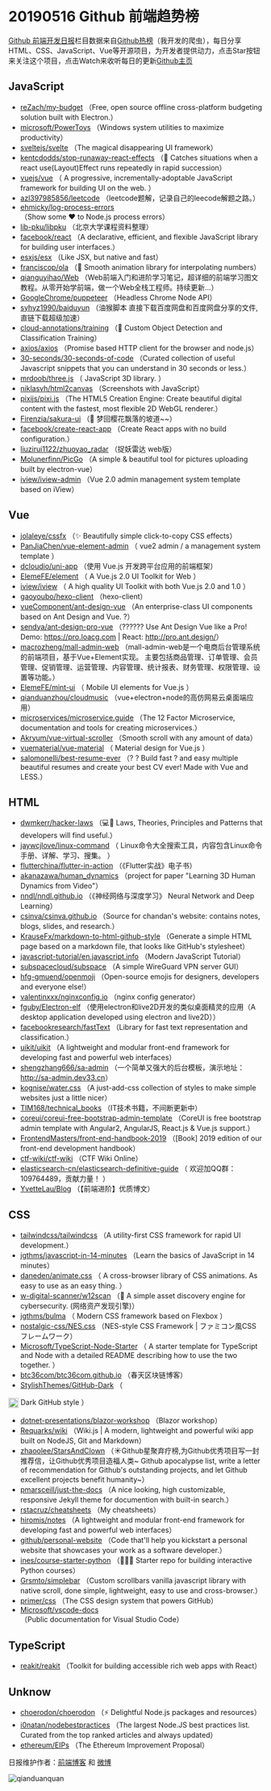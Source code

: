 # 20190516 Github 前端趋势榜

[Github 前端开发日报](https://qdkfweb.cn/c/news)栏目数据来自[Github热榜](https://github.qdkfweb.cn/)（我开发的爬虫），每日分享HTML、CSS、JavaScript、Vue等开源项目，为开发者提供动力，点击Star按钮来关注这个项目，点击Watch来收听每日的更新[Github主页](https://github.com/kujian/githubTrending)
## JavaScript

* [reZach/my-budget](https://github.com/reZach/my-budget) （Free, open source offline cross-platform budgeting solution built with Electron.）
* [microsoft/PowerToys](https://github.com/microsoft/PowerToys) （Windows system utilities to maximize productivity）
* [sveltejs/svelte](https://github.com/sveltejs/svelte) （The magical disappearing UI framework）
* [kentcdodds/stop-runaway-react-effects](https://github.com/kentcdodds/stop-runaway-react-effects) （&#x1f3c3; Catches situations when a react use(Layout)Effect runs repeatedly in rapid succession）
* [vuejs/vue](https://github.com/vuejs/vue) （
        A progressive, incrementally-adoptable JavaScript framework for building UI on the web.
      ）
* [azl397985856/leetcode](https://github.com/azl397985856/leetcode) （leetcode题解，记录自己的leecode解题之路。）
* [ehmicky/log-process-errors](https://github.com/ehmicky/log-process-errors) （Show some ❤️ to Node.js process errors）
* [lib-pku/libpku](https://github.com/lib-pku/libpku) （北京大学课程资料整理）
* [facebook/react](https://github.com/facebook/react) （A declarative, efficient, and flexible JavaScript library for building user interfaces.）
* [esxjs/esx](https://github.com/esxjs/esx) （Like JSX, but native and fast）
* [franciscop/ola](https://github.com/franciscop/ola) （&#x1f30a; Smooth animation library for interpolating numbers）
* [qianguyihao/Web](https://github.com/qianguyihao/Web) （Web前端入门和进阶学习笔记，超详细的前端学习图文教程。从零开始学前端，做一个Web全栈工程师。持续更新...）
* [GoogleChrome/puppeteer](https://github.com/GoogleChrome/puppeteer) （Headless Chrome Node API）
* [syhyz1990/baiduyun](https://github.com/syhyz1990/baiduyun) （油猴脚本 直接下载百度网盘和百度网盘分享的文件,直链下载超级加速）
* [cloud-annotations/training](https://github.com/cloud-annotations/training) （&#x1f41d; Custom Object Detection and Classification Training）
* [axios/axios](https://github.com/axios/axios) （Promise based HTTP client for the browser and node.js）
* [30-seconds/30-seconds-of-code](https://github.com/30-seconds/30-seconds-of-code) （Curated collection of useful Javascript snippets that you can understand in 30 seconds or less.）
* [mrdoob/three.js](https://github.com/mrdoob/three.js) （
        JavaScript 3D library.
      ）
* [niklasvh/html2canvas](https://github.com/niklasvh/html2canvas) （Screenshots with JavaScript）
* [pixijs/pixi.js](https://github.com/pixijs/pixi.js) （The HTML5 Creation Engine: Create beautiful digital content with the fastest, most flexible 2D WebGL renderer.）
* [Firenzia/sakura-ui](https://github.com/Firenzia/sakura-ui) （&#x1f338; 梦回樱花飘落的坡道~~）
* [facebook/create-react-app](https://github.com/facebook/create-react-app) （Create React apps with no build configuration.）
* [liuzirui1122/zhuoyao_radar](https://github.com/liuzirui1122/zhuoyao_radar) （捉妖雷达 web版）
* [Molunerfinn/PicGo](https://github.com/Molunerfinn/PicGo) （A simple &amp; beautiful tool for pictures uploading built by electron-vue）
* [iview/iview-admin](https://github.com/iview/iview-admin) （Vue 2.0 admin management system template based on iView）

## Vue

* [jolaleye/cssfx](https://github.com/jolaleye/cssfx) （✨ Beautifully simple click-to-copy CSS effects）
* [PanJiaChen/vue-element-admin](https://github.com/PanJiaChen/vue-element-admin) （
        vue2 admin / a management system template
      ）
* [dcloudio/uni-app](https://github.com/dcloudio/uni-app) （使用 Vue.js 开发跨平台应用的前端框架）
* [ElemeFE/element](https://github.com/ElemeFE/element) （
        A Vue.js 2.0 UI Toolkit for Web
      ）
* [iview/iview](https://github.com/iview/iview) （
        A high quality UI Toolkit with both Vue.js 2.0 and 1.0
      ）
* [gaoyoubo/hexo-client](https://github.com/gaoyoubo/hexo-client) （hexo-client）
* [vueComponent/ant-design-vue](https://github.com/vueComponent/ant-design-vue) （An enterprise-class UI components based on Ant Design and Vue. ?）
* [sendya/ant-design-pro-vue](https://github.com/sendya/ant-design-pro-vue) （??‍???‍? Use Ant Design Vue like a Pro! Demo: <a href="https://pro.loacg.com" rel="nofollow">https://pro.loacg.com</a> | React: <a href="http://pro.ant.design/" rel="nofollow">http://pro.ant.design/</a>）
* [macrozheng/mall-admin-web](https://github.com/macrozheng/mall-admin-web) （mall-admin-web是一个电商后台管理系统的前端项目，基于Vue+Element实现。 主要包括商品管理、订单管理、会员管理、促销管理、运营管理、内容管理、统计报表、财务管理、权限管理、设置等功能。）
* [ElemeFE/mint-ui](https://github.com/ElemeFE/mint-ui) （
        Mobile UI elements for Vue.js
      ）
* [qianduanzhou/cloudmusic](https://github.com/qianduanzhou/cloudmusic) （vue+electron+node的高仿网易云桌面端应用）
* [microservices/microservice.guide](https://github.com/microservices/microservice.guide) （The 12 Factor Microservice, documentation and tools for creating microservices.）
* [Akryum/vue-virtual-scroller](https://github.com/Akryum/vue-virtual-scroller) （Smooth scroll with any amount of data）
* [vuematerial/vue-material](https://github.com/vuematerial/vue-material) （
        Material design for Vue.js
      ）
* [salomonelli/best-resume-ever](https://github.com/salomonelli/best-resume-ever) （? ? Build fast ? and easy multiple beautiful resumes and create your best CV ever! Made with Vue and LESS.）

## HTML

* [dwmkerr/hacker-laws](https://github.com/dwmkerr/hacker-laws) （&#x1f4bb;&#x1f4d6; Laws, Theories, Principles and Patterns that developers will find useful.）
* [jaywcjlove/linux-command](https://github.com/jaywcjlove/linux-command) （
        Linux命令大全搜索工具，内容包含Linux命令手册、详解、学习、搜集。
      ）
* [flutterchina/flutter-in-action](https://github.com/flutterchina/flutter-in-action) （《Flutter实战》电子书）
* [akanazawa/human_dynamics](https://github.com/akanazawa/human_dynamics) （project for paper "Learning 3D Human Dynamics from Video"）
* [nndl/nndl.github.io](https://github.com/nndl/nndl.github.io) （《神经网络与深度学习》 Neural Network and Deep Learning）
* [csinva/csinva.github.io](https://github.com/csinva/csinva.github.io) （Source for chandan's website: contains notes, blogs, slides, and research.）
* [KrauseFx/markdown-to-html-github-style](https://github.com/KrauseFx/markdown-to-html-github-style) （Generate a simple HTML page based on a markdown file, that looks like GitHub's stylesheet）
* [javascript-tutorial/en.javascript.info](https://github.com/javascript-tutorial/en.javascript.info) （Modern JavaScript Tutorial）
* [subspacecloud/subspace](https://github.com/subspacecloud/subspace) （A simple WireGuard VPN server GUI）
* [hfg-gmuend/openmoji](https://github.com/hfg-gmuend/openmoji) （Open-source emojis for designers, developers and everyone else!）
* [valentinxxx/nginxconfig.io](https://github.com/valentinxxx/nginxconfig.io) （nginx config generator）
* [fguby/Electron-elf](https://github.com/fguby/Electron-elf) （使用electron和live2D开发的类似桌面精灵的应用（A desktop application developed using electron and live2D））
* [facebookresearch/fastText](https://github.com/facebookresearch/fastText) （Library for fast text representation and classification.）
* [uikit/uikit](https://github.com/uikit/uikit) （A lightweight and modular front-end framework for developing fast and powerful web interfaces）
* [shengzhang666/sa-admin](https://github.com/shengzhang666/sa-admin) （一个简单又强大的后台模板，演示地址：<a href="http://sa-admin.dev33.cn" rel="nofollow">http://sa-admin.dev33.cn</a>）
* [kognise/water.css](https://github.com/kognise/water.css) （A just-add-css collection of styles to make simple websites just a little nicer）
* [TIM168/technical_books](https://github.com/TIM168/technical_books) （IT技术书籍，不间断更新中）
* [coreui/coreui-free-bootstrap-admin-template](https://github.com/coreui/coreui-free-bootstrap-admin-template) （CoreUI is free bootstrap admin template with Angular2, AngularJS, React.js &amp; Vue.js support.）
* [FrontendMasters/front-end-handbook-2019](https://github.com/FrontendMasters/front-end-handbook-2019) （[Book] 2019 edition of our front-end development handbook）
* [ctf-wiki/ctf-wiki](https://github.com/ctf-wiki/ctf-wiki) （CTF Wiki Online）
* [elasticsearch-cn/elasticsearch-definitive-guide](https://github.com/elasticsearch-cn/elasticsearch-definitive-guide) （
        欢迎加QQ群：109764489，贡献力量！
      ）
* [YvetteLau/Blog](https://github.com/YvetteLau/Blog) （【前端进阶】优质博文）

## CSS

* [tailwindcss/tailwindcss](https://github.com/tailwindcss/tailwindcss) （A utility-first CSS framework for rapid UI development.）
* [jgthms/javascript-in-14-minutes](https://github.com/jgthms/javascript-in-14-minutes) （Learn the basics of JavaScript in 14 minutes）
* [daneden/animate.css](https://github.com/daneden/animate.css) （
        A cross-browser library of CSS animations. As easy to use as an easy thing.
      ）
* [w-digital-scanner/w12scan](https://github.com/w-digital-scanner/w12scan) （&#x1f680; A simple asset discovery engine for cybersecurity. (网络资产发现引擎)）
* [jgthms/bulma](https://github.com/jgthms/bulma) （
        Modern CSS framework based on Flexbox
      ）
* [nostalgic-css/NES.css](https://github.com/nostalgic-css/NES.css) （NES-style CSS Framework | ファミコン風CSSフレームワーク）
* [Microsoft/TypeScript-Node-Starter](https://github.com/Microsoft/TypeScript-Node-Starter) （
        A starter template for TypeScript and Node with a detailed README describing how to use the two together.
      ）
* [btc36com/btc36com.github.io](https://github.com/btc36com/btc36com.github.io) （春天区块链博客）
* [StylishThemes/GitHub-Dark](https://github.com/StylishThemes/GitHub-Dark) （
        
<img class="emoji" title=":octocat:" alt=":octocat:" src="https://assets-cdn.github.com/images/icons/emoji/octocat.png" height="20" width="20" align="absmiddle"> Dark GitHub style
      ）
* [dotnet-presentations/blazor-workshop](https://github.com/dotnet-presentations/blazor-workshop) （Blazor workshop）
* [Requarks/wiki](https://github.com/Requarks/wiki) （Wiki.js | A modern, lightweight and powerful wiki app built on NodeJS, Git and Markdown）
* [zhaoolee/StarsAndClown](https://github.com/zhaoolee/StarsAndClown) （☀️Github星聚弃疗榜,为Github优秀项目写一封推荐信，让Github优秀项目造福人类~ Github apocalypse list, write a letter of recommendation for Github's outstanding projects, and let Github excellent projects benefit humanity~）
* [pmarsceill/just-the-docs](https://github.com/pmarsceill/just-the-docs) （A nice looking, high customizable, responsive Jekyll theme for documention with built-in search.）
* [rstacruz/cheatsheets](https://github.com/rstacruz/cheatsheets) （My cheatsheets）
* [hiromis/notes](https://github.com/hiromis/notes) （A lightweight and modular front-end framework for developing fast and powerful web interfaces）
* [github/personal-website](https://github.com/github/personal-website) （Code that'll help you kickstart a personal website that showcases your work as a software developer.）
* [ines/course-starter-python](https://github.com/ines/course-starter-python) （&#x1f469;‍&#x1f3eb;&#x1f40d; Starter repo for building interactive Python courses）
* [Grsmto/simplebar](https://github.com/Grsmto/simplebar) （Custom scrollbars vanilla javascript library with native scroll, done simple, lightweight, easy to use and cross-browser.）
* [primer/css](https://github.com/primer/css) （The CSS design system that powers GitHub）
* [Microsoft/vscode-docs](https://github.com/Microsoft/vscode-docs) （Public documentation for Visual Studio Code）

## TypeScript

* [reakit/reakit](https://github.com/reakit/reakit) （Toolkit for building accessible rich web apps with React）

## Unknow

* [choerodon/choerodon](https://github.com/choerodon/choerodon) （⚡️ Delightful Node.js packages and resources）
* [i0natan/nodebestpractices](https://github.com/i0natan/nodebestpractices) （The largest Node.JS best practices list. Curated from the top ranked articles and always updated）
* [ethereum/EIPs](https://github.com/ethereum/EIPs) （The Ethereum Improvement Proposal）


日报维护作者：[前端博客](https://qdkfweb.cn/) 和 [微博](https://qdkfweb.cn/go/weibo)

![qianduanquan](https://user-images.githubusercontent.com/3055447/38468989-651132ac-3b80-11e8-8e6b-15122322a9d7.png)